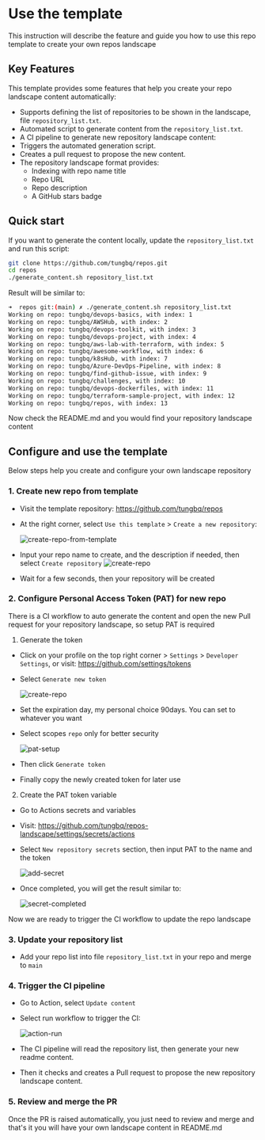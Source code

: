 # Use the template

This instruction will describe the feature and guide you how to use this repo template to create your own repos landscape

## Key Features

This template provides some features that help you create your repo landscape content automatically:

- Supports defining the list of repositories to be shown in the landscape, file `repository_list.txt`.
- Automated script to generate content from the `repository_list.txt`.
- A CI pipeline to generate new repository landscape content:
- Triggers the automated generation script.
- Creates a pull request to propose the new content.
- The repository landscape format provides:
  - Indexing with repo name title
  - Repo URL
  - Repo description
  - A GitHub stars badge

## Quick start

If you want to generate the content locally, update the `repository_list.txt` and run this script:

```bash
git clone https://github.com/tungbq/repos.git
cd repos
./generate_content.sh repository_list.txt
```

Result will be similar to:

```bash
➜  repos git:(main) ✗ ./generate_content.sh repository_list.txt
Working on repo: tungbq/devops-basics, with index: 1
Working on repo: tungbq/AWSHub, with index: 2
Working on repo: tungbq/devops-toolkit, with index: 3
Working on repo: tungbq/devops-project, with index: 4
Working on repo: tungbq/aws-lab-with-terraform, with index: 5
Working on repo: tungbq/awesome-workflow, with index: 6
Working on repo: tungbq/k8sHub, with index: 7
Working on repo: tungbq/Azure-DevOps-Pipeline, with index: 8
Working on repo: tungbq/find-github-issue, with index: 9
Working on repo: tungbq/challenges, with index: 10
Working on repo: tungbq/devops-dockerfiles, with index: 11
Working on repo: tungbq/terraform-sample-project, with index: 12
Working on repo: tungbq/repos, with index: 13
```

Now check the README.md and you would find your repository landscape content

## Configure and use the template

Below steps help you create and configure your own landscape repository

### 1. Create new repo from template

- Visit the template repository: https://github.com/tungbq/repos
- At the right corner, select `Use this template` > `Create a new repository`:

  ![create-repo-from-template](./assets/create-repo-from-template.png)

- Input your repo name to create, and the description if needed, then select `Create repository`
  ![create-repo](./assets/create-repo.png)

- Wait for a few seconds, then your repository will be created

### 2. Configure Personal Access Token (PAT) for new repo

There is a CI workflow to auto generate the content and open the new Pull request for your repository landscape, so setup PAT is required

1. Generate the token

- Click on your profile on the top right corner > `Settings` > `Developer Settings`, or visit: https://github.com/settings/tokens
- Select `Generate new token`

  ![create-repo](./assets/create-repo.png)

- Set the expiration day, my personal choice 90days. You can set to whatever you want
- Select scopes `repo` only for better security

  ![pat-setup](./assets/pat-setup.png)

- Then click `Generate token`
- Finally copy the newly created token for later use

2. Create the PAT token variable

- Go to Actions secrets and variables
- Visit: https://github.com/tungbq/repos-landscape/settings/secrets/actions

- Select `New repository secrets` section, then input PAT to the name and the token

  ![add-secret](./assets/add-secret.png)

- Once completed, you will get the result similar to:

  ![secret-completed](./assets/secret-completed.png)

Now we are ready to trigger the CI workflow to update the repo landscape

### 3. Update your repository list

- Add your repo list into file `repository_list.txt` in your repo and merge to `main`

### 4. Trigger the CI pipeline

- Go to Action, select `Update content`
- Select run workflow to trigger the CI:

  ![action-run](./assets/action-run.png)

- The CI pipeline will read the repository list, then generate your new readme content.
- Then it checks and creates a Pull request to propose the new repository landscape content.

### 5. Review and merge the PR

Once the PR is raised automatically, you just need to review and merge and that's it you will have your own landscape content in README.md
